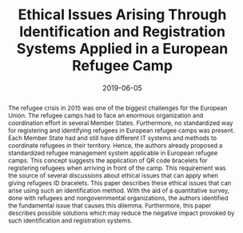 ---
abstract: The refugee crisis in 2015 was one of the biggest challenges for the European
  Union. The refugee camps had to face an enormous organization and coordination effort
  in several Member States. Furthermore, no standardized way for registering and identifying
  refugees in European refugee camps was present. Each Member State had and still
  have different IT systems and methods to coordinate refugees in their territory.
  Hence, the authors already proposed a standardized refugee management system applicable
  in European refugee camps. This concept suggests the application of QR code bracelets
  for registering refugees when arriving in front of the camp. This requirement was
  the source of several discussions about ethical issues that can apply when giving
  refugees ID bracelets. This paper describes these ethical issues that can arise
  using such an identification method. With the aid of a quantitative survey, done
  with refugees and nongovernmental organizations, the authors identified the fundamental
  issue that causes this dilemma. Furthermore, this paper describes possible solutions
  which may reduce the negative impact provoked by such identification and registration
  systems.
authors:
- René Lamber
- Karl Pinter
- Andreas Aigner
- Martin Reiterer
- Karin Kappel
- Thomas Grechenig
date: '2019-06-05'
featured: false
links:
- name: Publik
  url: https://publik.tuwien.ac.at/showentry.php?ID=285310&lang=2
publication_types:
- '1'
publishDate: '2019-06-05'
title: Ethical Issues Arising Through Identification and Registration Systems Applied
  in a European Refugee Camp
url_pdf: ''
---